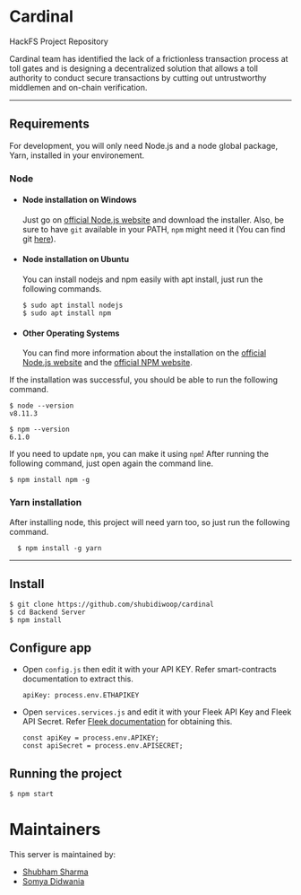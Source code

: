 # Cardinal 
HackFS Project Repository

Cardinal team has identified the lack of a frictionless transaction process at toll gates and is designing a decentralized solution that allows a toll authority to conduct secure transactions by cutting out untrustworthy middlemen and on-chain verification.

---
## Requirements

For development, you will only need Node.js and a node global package, Yarn, installed in your environement.

### Node
- #### Node installation on Windows

  Just go on [official Node.js website](https://nodejs.org/) and download the installer.
Also, be sure to have `git` available in your PATH, `npm` might need it (You can find git [here](https://git-scm.com/)).

- #### Node installation on Ubuntu

  You can install nodejs and npm easily with apt install, just run the following commands.

      $ sudo apt install nodejs
      $ sudo apt install npm

- #### Other Operating Systems
  You can find more information about the installation on the [official Node.js website](https://nodejs.org/) and the [official NPM website](https://npmjs.org/).

If the installation was successful, you should be able to run the following command.

    $ node --version
    v8.11.3

    $ npm --version
    6.1.0

If you need to update `npm`, you can make it using `npm`! After running the following command, just open again the command line.

    $ npm install npm -g

###
### Yarn installation
  After installing node, this project will need yarn too, so just run the following command.

      $ npm install -g yarn

---

## Install

    $ git clone https://github.com/shubidiwoop/cardinal
    $ cd Backend Server
    $ npm install

## Configure app
  
- Open `config.js` then edit it with your API KEY. Refer smart-contracts documentation to extract this.

    ```shell
    apiKey: process.env.ETHAPIKEY

- Open `services.services.js` and edit it with your Fleek API Key and Fleek API Secret. Refer [Fleek documentation](https://docs.fleek.co/) for obtaining this.

    ```shell
    const apiKey = process.env.APIKEY;
    const apiSecret = process.env.APISECRET;

## Running the project

    $ npm start

# Maintainers
This server is maintained by:
* [Shubham Sharma](https://github.com/shubidiwoop)
* [Somya Didwania](https://github.com/somyadidwania)

